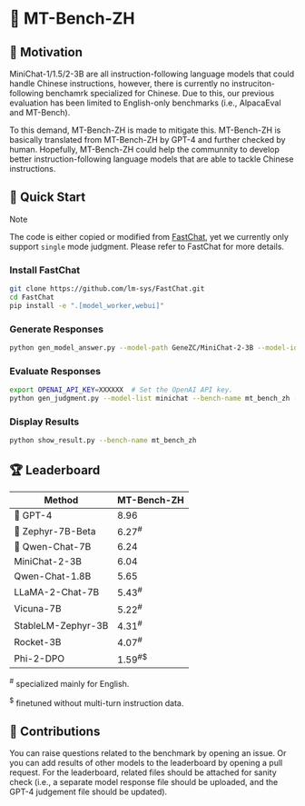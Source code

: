 
# 💬 MT-Bench-ZH

## 🎯 Motivation

MiniChat-1/1.5/2-3B are all instruction-following language models that could handle Chinese instructions, however, there is currently no instruciton-following benchamrk specialized for Chinese. Due to this, our previous evaluation has been limited to English-only benchmarks (i.e., AlpacaEval and MT-Bench). 

To this demand, MT-Bench-ZH is made to mitigate this. MT-Bench-ZH is basically translated from MT-Bench-ZH by GPT-4 and further checked by human. Hopefully, MT-Bench-ZH could help the communnity to develop better instruction-following language models that are able to tackle Chinese instructions.

## 🚀 Quick Start

> [!NOTE]  
> The code is either copied or modified from [FastChat](https://github.com/lm-sys/FastChat/tree/main/fastchat/llm_judge), yet we currently only support `single` mode judgment.
> Please refer to FastChat for more details.

### Install FastChat

```bash
git clone https://github.com/lm-sys/FastChat.git
cd FastChat
pip install -e ".[model_worker,webui]"
```

### Generate Responses 

```bash
python gen_model_answer.py --model-path GeneZC/MiniChat-2-3B --model-id minichat --bench-name mt_bench_zh --max-new-token 1536
```

### Evaluate Responses

```bash
export OPENAI_API_KEY=XXXXXX  # Set the OpenAI API key.
python gen_judgment.py --model-list minichat --bench-name mt_bench_zh --judge-file data/judge_prompts_zh.jsonl --parallel 4
```

### Display Results

```bash
python show_result.py --bench-name mt_bench_zh
```

## 🏆 Leaderboard

|Method|MT-Bench-ZH|
|--|--|
|🥇 GPT-4|8.96|
|🥈 Zephyr-7B-Beta|6.27<sup>#</sup>|
|🥉 Qwen-Chat-7B|6.24|
|MiniChat-2-3B|6.04|
|Qwen-Chat-1.8B|5.65|
|LLaMA-2-Chat-7B|5.43<sup>#</sup>|
|Vicuna-7B|5.22<sup>#</sup>|
|StableLM-Zephyr-3B|4.31<sup>#</sup>|
|Rocket-3B|4.07<sup>#</sup>|
|Phi-2-DPO|1.59<sup>#</sup><sup>$</sup>|

<sup>#</sup> specialized mainly for English.

<sup>$</sup> finetuned without multi-turn instruction data.

## 🙌 Contributions

You can raise questions related to the benchmark by opening an issue. Or you can add results of other models to the leaderboard by opening a pull request. For the leaderboard, related files should be attached for sanity check (i.e., a separate model response file should be uploaded, and the GPT-4 judgement file should be updated).